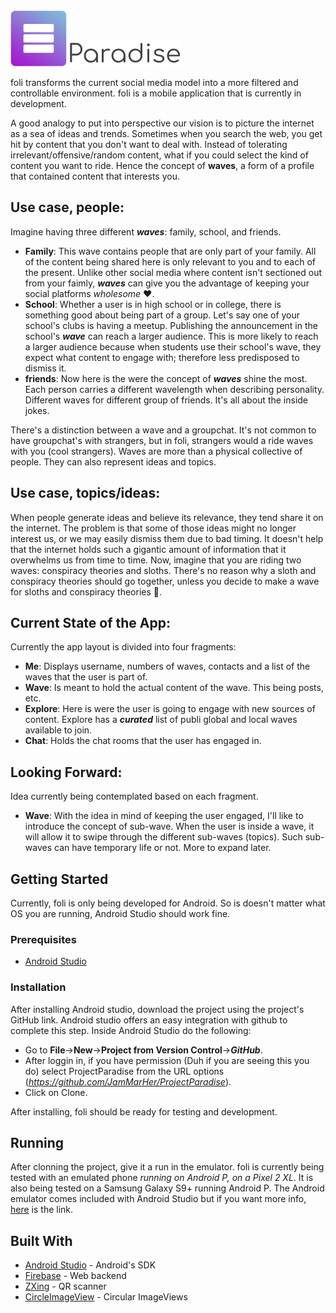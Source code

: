 <img src="app/src/main/res/drawable-v24/idaelogo6_fullsmall.png" width="90" height="90" />

<img src="design/paradise_font.png" width="180"/>

foli transforms the current social media model into a more filtered and controllable environment. foli is a mobile application that is currently in development.

A good analogy to put into perspective our vision is to picture the internet as a sea of ideas and trends. Sometimes when you search the web, you get hit by content that you don't want to deal with.
Instead of tolerating irrelevant/offensive/random content, what if you could select the kind of content you want to ride. Hence the concept of **waves**, a form of a profile that contained content that interests you.

## Use case, people:
Imagine having three different **_waves_**: family, school, and friends.
- **Family**: This wave contains people that are only part of your family. All of the content being shared here is only relevant to you and to each of the present. Unlike other social media where content isn't sectioned out from your faimly, **_waves_** can give you the advantage of keeping your social platforms _wholesome_ ♥️. 
- **School**: Whether a user is in high school or in college, there is something good about being part of a group. Let's say one of your school's clubs is having a meetup. Publishing the announcement in the school's **_wave_** can reach a larger audience. This is more likely to reach a larger audience because when students use their school's wave, they expect what content to engage with; therefore less predisposed to dismiss it. 
- **friends**: Now here is the were the concept of **_waves_** shine the most. Each person carries a different wavelength when describing personality. Different waves for different group of friends. It's all about the inside jokes.

There's a distinction between a wave and a groupchat. It's not common to have groupchat's with strangers, but in foli, strangers would a ride waves with you (cool strangers).
Waves are more than a physical collective of people. They can also represent ideas and topics.

## Use case, topics/ideas:
When people generate ideas and believe its relevance, they tend share it on the internet. The problem is that some of those ideas might no longer interest us, or we may easily dismiss them due to bad timing. It doesn't help that the internet holds such a gigantic amount of information that it overwhelms us from time to time. Now, imagine that you are riding two waves: conspiracy theories and sloths.
There's no reason why a sloth and conspiracy theories should go together, unless you decide to make a wave for sloths and conspiracy theories :poop:.

## Current State of the App:
Currently the app layout is divided into four fragments:
- **Me**: Displays username, numbers of waves, contacts and a list of the waves that the user is part of.
- **Wave**: Is meant to hold the actual content of the wave. This being posts, etc.
- **Explore**: Here is were the user is going to engage with new sources of content. Explore has a **_curated_** list of publi global and local waves available to join. 
- **Chat**: Holds the chat rooms that the user has engaged in.

## Looking Forward:
Idea currently being contemplated based on each fragment.
- **Wave**: With the idea in mind of keeping the user engaged, I'll like to introduce the concept of sub-wave. When the user is inside a wave, it will allow it to swipe through the different sub-waves (topics). Such sub-waves can have temporary life or not. More to expand later. 

## Getting Started
Currently, foli is only being developed for Android. So is doesn't matter what OS you are running, Android Studio should work fine.

### Prerequisites
- [Android Studio](https://developer.android.com/studio/)


### Installation
After installing Android studio, download the project using the project's GitHub link. Android studio offers an easy integration with github to complete this step.
Inside Android Studio do the following:
- Go to **File**->**New**->**Project from Version Control**->**_GitHub_**.
- After loggin in, if you have permission (Duh if you are seeing this you do) select ProjectParadise from the URL options (_https://github.com/JamMarHer/ProjectParadise_).
- Click on Clone.

After installing, foli should be ready for testing and development.

## Running

After clonning the project, give it a run in the emulator. foli is currently being tested with an emulated phone _running on Android P, on a Pixel 2 XL_.
It is also being tested on a Samsung Galaxy S9+ running Android P.
The Android emulator comes included with Android Studio but if you want more info, [here](https://developer.android.com/studio/run/emulator) is the link.


## Built With

* [Android Studio](https://developer.android.com/studio/) - Android's SDK
* [Firebase](https://maven.apache.org/) - Web backend
* [ZXing](https://github.com/zxing/zxing) - QR scanner
* [CircleImageView](https://github.com/hdodenhof/CircleImageView) - Circular ImageViews




